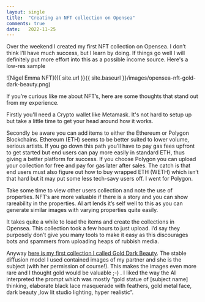 ```yaml
---
layout: single
title:  "Creating an NFT collection on Opensea"
comments: true
date:   2022-11-25
---
```

Over the weekend I created my first NFT collection on Opensea. I don’t think I’ll have much success, but I learn by doing.  If things go well I will definitely put more effort into this as a possible income source.  Here's a low-res sample

![Nigel Emma NFT]({{ site.url }}{{ site.baseurl }}/images/opensea-nft-gold-dark-beauty.png)

If you’re curious like me about NFT’s, here are some thoughts that stand out from my experience. 


Firstly you'll need a Crypto wallet like Metamask.  It's not hard to setup up but take a little time to get your head around how it works.  

Secondly be aware you can add items to either the Ethereum or Polygon Blockchains. Ethereum (ETH) seems to be better suited to lower volume, serious artists.  If you go down this path you’ll have to pay gas fees upfront to get started but end users can pay more easily in standard ETH, thus giving a better platform for success.  If you choose Polygon you can upload your collection for free and pay for gas later after sales.  The catch is that end users must also figure out how to buy wrapped ETH (WETH) which isn’t that hard but it may put some less tech-savy users off.  I went for Polygon.

Take some time to view other users collection and note the use of properties.  NFT’s are more valuable if there is a story and you can show rareability in the properties.  AI art lends it’s self well to this as you can generate similar images with varying properties quite easily.

It takes quite a while to load the items and create the collections in Opensea. This collection took a few hours to just upload. I’d say they purposely don’t give you many tools to make it easy as this discourages bots and spammers from uploading heaps of rubbish media.

Anyway [here is my first collection I called Gold Dark Beauty](https://opensea.io/collection/gold-dark-beauty). The stable diffusion model I used contained images of my partner and she is the subject (with her permission of course!).  This makes the images even more rare and I thought gold would be valuable ;-) . I liked the way the AI interpreted the prompt which was mostly “gold statue of [subject name] thinking, elaborate black lace masquerade with feathers, gold metal face, dark beauty ,low lit studio lighting, hyper realistic”.

